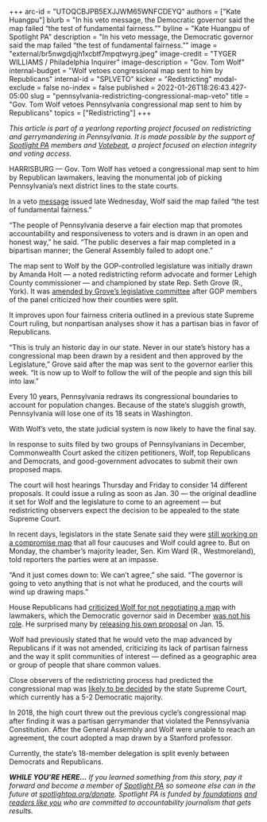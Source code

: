 +++
arc-id = "UTOQCBJPB5EXJJWM65WNFCDEYQ"
authors = ["Kate Huangpu"]
blurb = "In his veto message, the Democratic governor said the map failed “the test of fundamental fairness.”"
byline = "Kate Huangpu of Spotlight PA"
description = "In his veto message, the Democratic governor said the map failed “the test of fundamental fairness.”"
image = "external/br5nwgdjqjh1xcbtf7mpqtwyrg.jpeg"
image-credit = "TYGER WILLIAMS / Philadelphia Inquirer"
image-description = "Gov. Tom Wolf"
internal-budget = "Wolf vetoes congressional map sent to him by Republicans"
internal-id = "SPLVETO"
kicker = "Redistricting"
modal-exclude = false
no-index = false
published = 2022-01-26T18:26:43.427-05:00
slug = "pennsylvania-redistricting-congressional-map-veto"
title = "Gov. Tom Wolf vetoes Pennsylvania congressional map sent to him by Republicans"
topics = ["Redistricting"]
+++

<i>This article is part of a yearlong reporting project focused on redistricting and gerrymandering in Pennsylvania. It is made possible by the support of </i><a href="https://lesspage.com/"><i>Spotlight PA</i></a><i> members and </i><a href="https://votebeat.org/"><i>Votebeat</i></a><i>, a project focused on election integrity and voting access.</i>

HARRISBURG — Gov. Tom Wolf has vetoed a congressional map sent to him by Republican lawmakers, leaving the monumental job of picking Pennsylvania’s next district lines to the state courts.

In a veto <a href="https://www.governor.pa.gov/wp-content/uploads/2022/01/20220126-HB-2146-Veto-Message.pdf">message</a> issued late Wednesday, Wolf said the map failed “the test of fundamental fairness.”

“The people of Pennsylvania deserve a fair election map that promotes accountability and responsiveness to voters and is drawn in an open and honest way,” he said. “The public deserves a fair map completed in a bipartisan manner; the General Assembly failed to adopt one.”

<script src="https://lesspage.com/embed.js" async></script><div data-spl-embed-version="1" data-spl-src="https://lesspage.com/embeds/newsletter/"></div>

The map sent to Wolf by the GOP-controlled legislature was initially drawn by Amanda Holt — a noted redistricting reform advocate and former Lehigh County commissioner — and championed by state Rep. Seth Grove (R., York). It was <a href="https://lesspage.com/news/2021/12/pa-congressional-maps-proposed-redistricting/">amended by Grove’s legislative committee</a> after GOP members of the panel criticized how their counties were split.

It improves upon four fairness criteria outlined in a previous state Supreme Court ruling, but nonpartisan analyses show it has a partisan bias in favor of Republicans.

“This is truly an historic day in our state. Never in our state’s history has a congressional map been drawn by a resident and then approved by the Legislature,” Grove said after the map was sent to the governor earlier this week. “It is now up to Wolf to follow the will of the people and sign this bill into law.”

Every 10 years, Pennsylvania redraws its congressional boundaries to account for population changes. Because of the state’s sluggish growth, Pennsylvania will lose one of its 18 seats in Washington.

With Wolf’s veto, the state judicial system is now likely to have the final say.

In response to suits filed by two groups of Pennsylvanians in December, Commonwealth Court asked the citizen petitioners, Wolf, top Republicans and Democrats, and good-government advocates to submit their own proposed maps.

The court will host hearings Thursday and Friday to consider 14 different proposals. It could issue a ruling as soon as Jan. 30 — the original deadline it set for Wolf and the legislature to come to an agreement — but redistricting observers expect the decision to be appealed to the state Supreme Court.

In recent days, legislators in the state Senate said they were <a href="https://lesspage.com/news/2022/01/pennsylvania-redistricting-congressional-map-final-passage-tom-wolf/" target="_blank">still working on a compromise map</a> that all four caucuses and Wolf could agree to. But on Monday, the chamber’s majority leader, Sen. Kim Ward (R., Westmoreland), told reporters the parties were at an impasse.

“And it just comes down to: We can’t agree,” she said. “The governor is going to veto anything that is not what he produced, and the courts will wind up drawing maps.” 

House Republicans had <a href="http://www.repgrove.com/News/24064/Latest-News/House-Republican-Leadership,-Grove-Disappointed-Wolf-Declined-Public-Meeting-on-Redistricting">criticized Wolf for not negotiating a map</a> with lawmakers, which the Democratic governor said in December <a href="https://www.abc27.com/news/this-week-in-pennsylvania/pennsylvania-politics/gov-wolf-says-negotiating-a-new-congressional-map-is-not-his-role/">was not his role</a>. He surprised many by <a href="https://davesredistricting.org/maps#ratings::fe2ff034-a707-4d2f-a781-60eb79ea8b7d">releasing his own proposal</a> on Jan. 15.

<script src="https://lesspage.com/embed.js" async></script><div data-spl-embed-version="1" data-spl-src="https://lesspage.com/embeds/donate/"></div>

Wolf had previously stated that he would veto the map advanced by Republicans if it was not amended, criticizing its lack of partisan fairness and the way it split communities of interest — defined as a geographic area or group of people that share common values.

Close observers of the redistricting process had predicted the congressional map was <a href="https://lesspage.com/news/2021/04/pa-redistricting-congressional-map-lawsuit-marc-elias-census-data/" target="_blank">likely to be decided</a> by the state Supreme Court, which currently has a 5-2 Democratic majority. 

In 2018, the high court threw out the previous cycle’s congressional map after finding it was a partisan gerrymander that violated the Pennsylvania Constitution. After the General Assembly and Wolf were unable to reach an agreement, the court adopted a map drawn by a Stanford professor.

Currently, the state’s 18-member delegation is split evenly between Democrats and Republicans.

<i><b>WHILE YOU’RE HERE...</b></i><i> If you learned something from this story, pay it forward and become a member of </i><a href="https://lesspage.com/"><i>Spotlight PA</i></a><i> so someone else can in the future at </i><a href="http://spotlightpa.org/donate"><i>spotlightpa.org/donate</i></a><i>. Spotlight PA is funded by</i><a href="https://lesspage.com/support"><i> foundations</i></a><i> </i><a href="https://lesspage.com/support"><i>and readers like you</i></a><i> who are committed to accountability journalism that gets results.</i>
